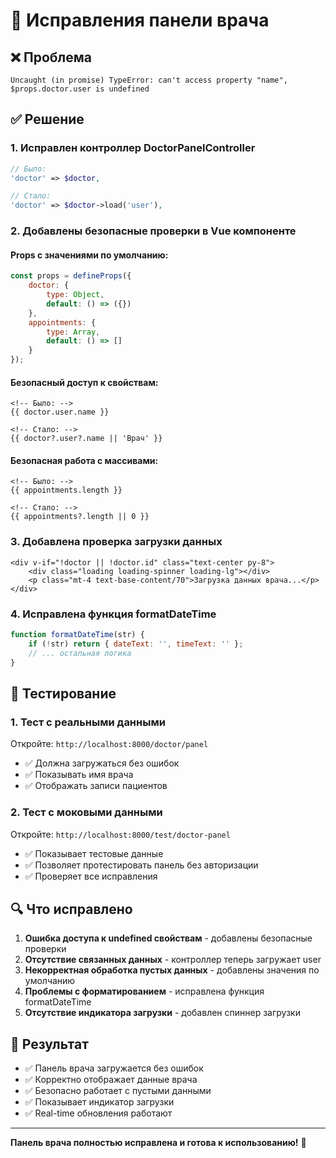 # 🔧 Исправления панели врача

## ❌ Проблема
```
Uncaught (in promise) TypeError: can't access property "name", $props.doctor.user is undefined
```

## ✅ Решение

### 1. **Исправлен контроллер DoctorPanelController**
```php
// Было:
'doctor' => $doctor,

// Стало:
'doctor' => $doctor->load('user'),
```

### 2. **Добавлены безопасные проверки в Vue компоненте**

#### Props с значениями по умолчанию:
```javascript
const props = defineProps({
    doctor: {
        type: Object,
        default: () => ({})
    },
    appointments: {
        type: Array,
        default: () => []
    }
});
```

#### Безопасный доступ к свойствам:
```vue
<!-- Было: -->
{{ doctor.user.name }}

<!-- Стало: -->
{{ doctor?.user?.name || 'Врач' }}
```

#### Безопасная работа с массивами:
```vue
<!-- Было: -->
{{ appointments.length }}

<!-- Стало: -->
{{ appointments?.length || 0 }}
```

### 3. **Добавлена проверка загрузки данных**
```vue
<div v-if="!doctor || !doctor.id" class="text-center py-8">
    <div class="loading loading-spinner loading-lg"></div>
    <p class="mt-4 text-base-content/70">Загрузка данных врача...</p>
</div>
```

### 4. **Исправлена функция formatDateTime**
```javascript
function formatDateTime(str) {
    if (!str) return { dateText: '', timeText: '' };
    // ... остальная логика
}
```

## 🧪 Тестирование

### 1. **Тест с реальными данными**
Откройте: `http://localhost:8000/doctor/panel`
- ✅ Должна загружаться без ошибок
- ✅ Показывать имя врача
- ✅ Отображать записи пациентов

### 2. **Тест с моковыми данными**
Откройте: `http://localhost:8000/test/doctor-panel`
- ✅ Показывает тестовые данные
- ✅ Позволяет протестировать панель без авторизации
- ✅ Проверяет все исправления

## 🔍 Что исправлено

1. **Ошибка доступа к undefined свойствам** - добавлены безопасные проверки
2. **Отсутствие связанных данных** - контроллер теперь загружает user
3. **Некорректная обработка пустых данных** - добавлены значения по умолчанию
4. **Проблемы с форматированием** - исправлена функция formatDateTime
5. **Отсутствие индикатора загрузки** - добавлен спиннер загрузки

## 🚀 Результат

- ✅ Панель врача загружается без ошибок
- ✅ Корректно отображает данные врача
- ✅ Безопасно работает с пустыми данными
- ✅ Показывает индикатор загрузки
- ✅ Real-time обновления работают

---

**Панель врача полностью исправлена и готова к использованию!** 🎯

